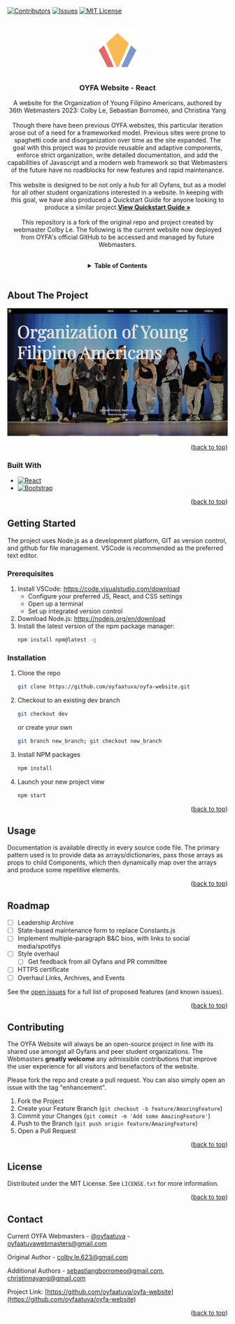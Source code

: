 <!-- PROJECT SHIELDS -->
<!--
*** I'm using markdown "reference style" links for readability (but basic href links for the html).
*** Reference links are enclosed in brackets [ ] instead of parentheses ( ).
*** See the bottom of this document for the declaration of the reference variables
*** for contributors-url, forks-url, etc. This is an optional, concise syntax you may use.
*** https://www.markdownguide.org/basic-syntax/#reference-style-links
-->

[![Contributors][contributors-shield]][contributors-url]
[![Issues][issues-shield]][issues-url]
[![MIT License][license-shield]][license-url]


<!-- PROJECT LOGO -->
<br />

<div align="center">

  <a href="http://www.oyfaatuva.com">
    <img src="public/Images/_Common/Navbar_OYFA_Logo.png" alt="Logo" width="100" height="100"></img>
  </a>

  <h3 align="center">OYFA Website - React</h3>

  <p align="center">
    A website for the Organization of Young Filipino Americans, authored by 36th Webmasters 2023: Colby Le, Sebastian Borromeo, and Christina Yang
    <br />
    <br />
    Though there have been previous OYFA websites, this particular iteration arose out of a need for a frameworked model. Previous sites were prone to spaghetti code and disorganization over time as the site expanded. The goal with this project was to provide reusable and adaptive components, enforce strict organization, write detailed documentation, and add the capabilities of Javascript and a modern web framework so that Webmasters of the future have no roadblocks for new features and rapid maintenance.
    <br />
    <br />
    This website is designed to be not only a hub for all Oyfans, but as a model for all other student organizations interested in a website. In keeping with this goal, we have also produced a Quickstart Guide for anyone looking to produce a similar project.<a href="https://docs.google.com/document/d/1HpFqOiBeCmaiBkAtqW8r5TP6nRBN87xtmmukSb8xgnA/edit?usp=sharing" ><strong>View Quickstart Guide »</strong></a>
    <br />
    <br />
    This repository is a fork of the original repo and project created by webmaster Colby Le. The following is the current website now deployed from OYFA's official GitHub to be accessed and managed by future Webmasters.
  </p>
</div>
<br />


<!-- TABLE OF CONTENTS -->
<details align="center">
  <summary><strong>Table of Contents</strong></summary>
  <ol>
    <li>
      <a href="#about-the-project">About The Project</a>
      <ul>
        <li><a href="#built-with">Built With</a></li>
      </ul>
    </li>
    <li>
      <a href="#getting-started">Getting Started</a>
      <ul>
        <li><a href="#prerequisites">Prerequisites</a></li>
        <li><a href="#installation">Installation</a></li>
      </ul>
    </li>
    <li><a href="#usage">Usage</a></li>
    <li><a href="#roadmap">Roadmap</a></li>
    <li><a href="#contributing">Contributing</a></li>
    <li><a href="#license">License</a></li>
    <li><a href="#contact">Contact</a></li>
  </ol>
</details>
<br />

<!-- ABOUT THE PROJECT -->
## About The Project

[![Product Name Screen Shot][product-screenshot]](http://www.oyfaatuva.com)

<p align="right">(<a href="#readme-top">back to top</a>)</p>

### Built With

* [![React][React.js]][React-url]
* [![Bootstrap][Bootstrap.com]][Bootstrap-url]

<p align="right">(<a href="#readme-top">back to top</a>)</p>



<!-- GETTING STARTED -->
## Getting Started

The project uses Node.js as a development platform, GIT as version control, and github for file management. VSCode is recommended as the preferred text editor.

### Prerequisites

1. Install VSCode: https://code.visualstudio.com/download
    * Configure your preferred JS, React, and CSS settings
    * Open up a terminal
    * Set up integrated version control
3. Download Node.js: https://nodejs.org/en/download
4. Install the latest version of the npm package manager:
    ```sh
    npm install npm@latest -g
    ```

### Installation

1. Clone the repo
   ```sh
   git clone https://github.com/oyfaatuva/oyfa-website.git
   ```
2. Checkout to an existing dev branch
   ```sh
   git checkout dev
   ```
   or create your own
   ```sh
   git branch new_branch; git checkout new_branch
   ```
3. Install NPM packages
   ```sh
   npm install
   ```
4. Launch your new project view
   ```sh
   npm start
   ```

<p align="right">(<a href="#readme-top">back to top</a>)</p>



<!-- USAGE EXAMPLES -->
## Usage

Documentation is available directly in every source code file. The primary pattern used is to provide data as arrays/dictionaries,
pass those arrays as props to child Components, which then dynamically map over the arrays and produce some repetitive elements.

<p align="right">(<a href="#readme-top">back to top</a>)</p>



<!-- ROADMAP -->
## Roadmap

- [ ] Leadership Archive
- [ ] State-based maintenance form to replace Constants.js
- [ ] Implement multiple-paragraph B&C bios, with links to social media/spotifys
- [ ] Style overhaul
    - [ ] Get feedback from all Oyfans and PR committee
- [ ] HTTPS certificate
- [ ] Overhaul Links, Archives, and Events

See the [open issues](https://github.com/colbyle25/website/issues) for a full list of proposed features (and known issues).

<p align="right">(<a href="#readme-top">back to top</a>)</p>



<!-- CONTRIBUTING -->
## Contributing

The OYFA Website will always be an open-source project in line with its shared use amongst all Oyfans and peer student organizations.
The Webmasters **greatly welcome** any admissible contributions that improve the user experience for all visitors and benefactors of the website.

Please fork the repo and create a pull request. You can also simply open an issue with the tag "enhancement".

1. Fork the Project
2. Create your Feature Branch (`git checkout -b feature/AmazingFeature`)
3. Commit your Changes (`git commit -m 'Add some AmazingFeature'`)
4. Push to the Branch (`git push origin feature/AmazingFeature`)
5. Open a Pull Request

<p align="right">(<a href="#readme-top">back to top</a>)</p>



<!-- LICENSE -->
## License

Distributed under the MIT License. See `LICENSE.txt` for more information.

<p align="right">(<a href="#readme-top">back to top</a>)</p>



<!-- CONTACT -->
## Contact

Current OYFA Webmasters - [@oyfaatuva](https://www.instagram.com/oyfaatuva/) - oyfaatuvawebmasters@gmail.com

Original Author - colby.le.623@gmail.com

Additional Authors - sebastiangborromeo@gmail.com, 	christinnayang@gmail.com

Project Link: [https://github.com/oyfaatuva/oyfa-website](https://github.com/oyfaatuva/oyfa-website)

<p align="right">(<a href="#readme-top">back to top</a>)</p>


<!-- MARKDOWN LINKS & IMAGES -->
<!-- https://www.markdownguide.org/basic-syntax/#reference-style-links -->
[contributors-shield]: https://img.shields.io/github/contributors/colbyle25/website.svg?style=for-the-badge
[contributors-url]: https://github.com/colbyle25/website/graphs/contributors
[forks-shield]: https://img.shields.io/github/forks/colbyle25/website.svg?style=for-the-badge
[forks-url]: https://github.com/colbyle25/website/network/members
[stars-shield]: https://img.shields.io/github/stars/colbyle25/website.svg?style=for-the-badge
[stars-url]: https://github.com/colbyle25/website/stargazers
[issues-shield]: https://img.shields.io/github/issues/colbyle25/website.svg?style=for-the-badge
[issues-url]: https://github.com/colbyle25/website/issues
[license-shield]: https://img.shields.io/github/license/colbyle25/website.svg?style=for-the-badge
[license-url]: https://github.com/colbyle25/website/blob/master/LICENSE.txt
[product-screenshot]: public/Images/_Common/README_Product_Screenshot.png
[React.js]: https://img.shields.io/badge/React-20232A?style=for-the-badge&logo=react&logoColor=61DAFB
[React-url]: https://reactjs.org/
[Bootstrap.com]: https://img.shields.io/badge/Bootstrap-563D7C?style=for-the-badge&logo=bootstrap&logoColor=white
[Bootstrap-url]: https://getbootstrap.com
